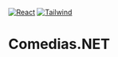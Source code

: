 [![React](https://img.shields.io/badge/React-Library-blue?style=for-the-badge&logo=react)](https://img.shields.io/badge/React-Library-blue?style=for-the-badge&logo=react) [![Tailwind](https://img.shields.io/badge/Tailwind-Framework-blue?style=for-the-badge&logo=tailwind-css)](https://img.shields.io/badge/Tailwind-Framework-blue?style=for-the-badge&logo=tailwind-css)

# Comedias.NET
